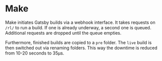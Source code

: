 

# Make

Make initiates Gatsby builds via a webhook interface. It takes requests on `/rl/` to run a build. If one is already underway, a second one is queued. Additional requests are dropped until the queue empties.

Furthermore, finished builds are copied to a `pre` folder. The `live` build is then switched out via renaming folders. This way the downtime is reduced from 10-20 seconds to 35µs.

